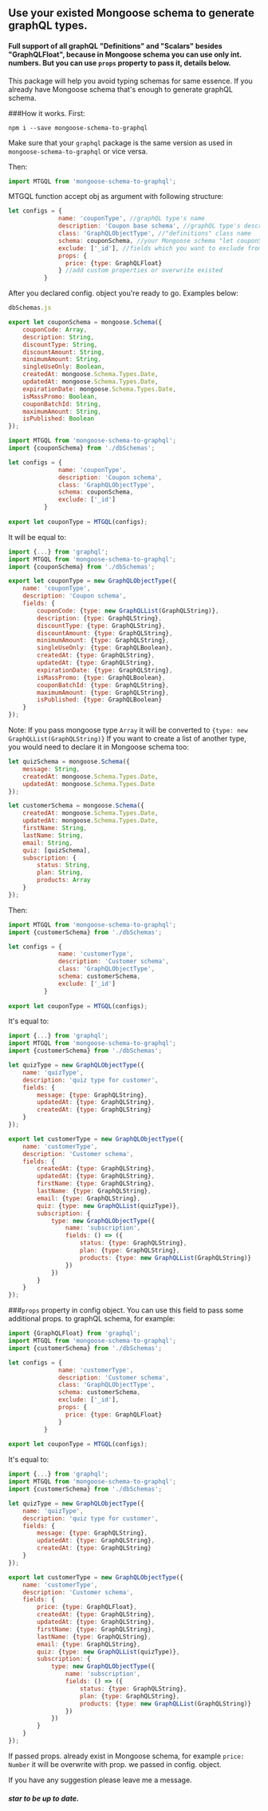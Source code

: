 ## Use your existed Mongoose schema to generate graphQL types.
#### Full support of all graphQL "Definitions" and "Scalars" besides "GraphQLFloat", because in Mongoose schema you can use only int. numbers. But you can use ```props``` property to pass it, details below. 

This package will help you  avoid typing schemas for same essence.
If you already have Mongoose schema that's enough to generate graphQL schema.

###How it works.
First:
~~~shell
npm i --save mongoose-schema-to-graphql
~~~
Make sure that your ```graphql``` package is the same version as used in ```mongoose-schema-to-graphql``` or vice versa.

Then:
~~~js
import MTGQL from 'mongoose-schema-to-graphql';
~~~

MTGQL function accept obj as argument with following structure:
~~~js
let configs = {
              name: 'couponType', //graphQL type's name
              description: 'Coupon base schema', //graphQL type's description
              class: 'GraphQLObjectType', //"definitions" class name
              schema: couponSchema, //your Mongoose schema "let couponSchema = mongoose.Schema({...})"
              exclude: ['_id'], //fields which you want to exclude from mongoose schema
              props: {
                price: {type: GraphQLFloat}
              } //add custom properties or overwrite existed
          }
~~~

After you declared config. object you're ready to go. Examples below:
~~~js
dbSchemas.js

export let couponSchema = mongoose.Schema({
    couponCode: Array,
    description: String,
    discountType: String,
    discountAmount: String,
    minimumAmount: String,
    singleUseOnly: Boolean,
    createdAt: mongoose.Schema.Types.Date,
    updatedAt: mongoose.Schema.Types.Date,
    expirationDate: mongoose.Schema.Types.Date,
    isMassPromo: Boolean,
    couponBatchId: String,
    maximumAmount: String,
    isPublished: Boolean
});
~~~

~~~js
import MTGQL from 'mongoose-schema-to-graphql';
import {couponSchema} from './dbSchemas';

let configs = {
              name: 'couponType',
              description: 'Coupon schema',
              class: 'GraphQLObjectType',
              schema: couponSchema,
              exclude: ['_id']
          }
          
export let couponType = MTGQL(configs);
~~~
 
It will be equal to:
~~~js
import {...} from 'graphql';
import MTGQL from 'mongoose-schema-to-graphql';
import {couponSchema} from './dbSchemas';

export let couponType = new GraphQLObjectType({
    name: 'couponType',
    description: 'Coupon schema',
    fields: {
        couponCode: {type: new GraphQLList(GraphQLString)},
        description: {type: GraphQLString},
        discountType: {type: GraphQLString},
        discountAmount: {type: GraphQLString},
        minimumAmount: {type: GraphQLString},
        singleUseOnly: {type: GraphQLBoolean},
        createdAt: {type: GraphQLString},
        updatedAt: {type: GraphQLString},
        expirationDate: {type: GraphQLString},
        isMassPromo: {type: GraphQLBoolean},
        couponBatchId: {type: GraphQLString},
        maximumAmount: {type: GraphQLString},
        isPublished: {type: GraphQLBoolean}
    }
});
~~~

Note: If you pass mongoose type ```Array``` it will be converted to ```{type: new GraphQLList(GraphQLString)}```
If you want to create a list of another type, you would need to declare it in Mongoose schema too:
~~~js
let quizSchema = mongoose.Schema({
    message: String,
    createdAt: mongoose.Schema.Types.Date,
    updatedAt: mongoose.Schema.Types.Date
});

let customerSchema = mongoose.Schema({
    createdAt: mongoose.Schema.Types.Date,
    updatedAt: mongoose.Schema.Types.Date,
    firstName: String,
    lastName: String,
    email: String,
    quiz: [quizSchema],
    subscription: {
        status: String,
        plan: String,
        products: Array
    }
});
~~~

Then: 
~~~js
import MTGQL from 'mongoose-schema-to-graphql';
import {customerSchema} from './dbSchemas';

let configs = {
              name: 'customerType',
              description: 'Customer schema',
              class: 'GraphQLObjectType',
              schema: customerSchema,
              exclude: ['_id']
          }
          
export let couponType = MTGQL(configs);
~~~

It's equal to:
~~~js
import {...} from 'graphql';
import MTGQL from 'mongoose-schema-to-graphql';
import {customerSchema} from './dbSchemas';

let quizType = new GraphQLObjectType({
    name: 'quizType',
    description: 'quiz type for customer',
    fields: {
        message: {type: GraphQLString},
        updatedAt: {type: GraphQLString},
        createdAt: {type: GraphQLString}
    }
});

export let customerType = new GraphQLObjectType({
    name: 'customerType',
    description: 'Customer schema',
    fields: {
        createdAt: {type: GraphQLString},
        updatedAt: {type: GraphQLString},
        firstName: {type: GraphQLString},
        lastName: {type: GraphQLString},
        email: {type: GraphQLString},
        quiz: {type: new GraphQLList(quizType)},
        subscription: {
            type: new GraphQLObjectType({
                name: 'subscription',
                fields: () => ({
                    status: {type: GraphQLString},
                    plan: {type: GraphQLString},
                    products: {type: new GraphQLList(GraphQLString)}
                })
            })
        }
    }
});
~~~

###```props``` property in config object.
You can use this field to pass some additional props. to graphQL schema, for example:
~~~js
import {GraphQLFloat} from 'graphql';
import MTGQL from 'mongoose-schema-to-graphql';
import {customerSchema} from './dbSchemas';

let configs = {
              name: 'customerType',
              description: 'Customer schema',
              class: 'GraphQLObjectType',
              schema: customerSchema,
              exclude: ['_id'],
              props: {
                price: {type: GraphQLFloat}
              }
          }
          
export let couponType = MTGQL(configs);
~~~

It's equal to:
~~~js
import {...} from 'graphql';
import MTGQL from 'mongoose-schema-to-graphql';
import {customerSchema} from './dbSchemas';

let quizType = new GraphQLObjectType({
    name: 'quizType',
    description: 'quiz type for customer',
    fields: {
        message: {type: GraphQLString},
        updatedAt: {type: GraphQLString},
        createdAt: {type: GraphQLString}
    }
});

export let customerType = new GraphQLObjectType({
    name: 'customerType',
    description: 'Customer schema',
    fields: {
        price: {type: GraphQLFloat},
        createdAt: {type: GraphQLString},
        updatedAt: {type: GraphQLString},
        firstName: {type: GraphQLString},
        lastName: {type: GraphQLString},
        email: {type: GraphQLString},
        quiz: {type: new GraphQLList(quizType)},
        subscription: {
            type: new GraphQLObjectType({
                name: 'subscription',
                fields: () => ({
                    status: {type: GraphQLString},
                    plan: {type: GraphQLString},
                    products: {type: new GraphQLList(GraphQLString)}
                })
            })
        }
    }
});
~~~

If passed props. already exist in Mongoose schema, for example ```price: Number``` it will be overwrite with prop. we passed in config. object. 

If you have any suggestion please leave me a message.
##### star to be up to date.
